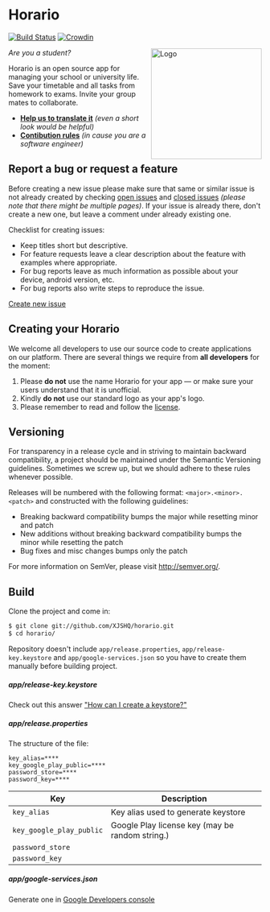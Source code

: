 Horario
==========
[![Build Status](https://travis-ci.org/XJSHQ/horario.svg?branch=master)](https://travis-ci.org/XJSHQ/horario) [![Crowdin](https://d322cqt584bo4o.cloudfront.net/horario/localized.svg)](https://crowdin.com/project/horario)

<img alt="Logo" align="right" height="220"
   src="https://github.com/XJSHQ/horario/raw/master/extras/ic_launcher_web.png" />

*Are you a student?*

Horario is an open source app for managing your school or university life. 
Save your timetable and all tasks from homework to exams. Invite your group mates to collaborate.

 - **[Help us to translate it](https://crowdin.com/project/horario)** _(even a short look would be helpful)_
 - **[Contibution rules](https://github.com/XJSHQ/horario/blob/master/CONTRIBUTING.md)** _(in cause you are a software engineer)_

Report a bug or request a feature
----------------
Before creating a new issue please make sure that same or similar issue is not already created by checking [open issues][2] and [closed issues][3] *(please note that there might be multiple pages)*. If your issue is already there, don't create a new one, but leave a comment under already existing one.

Checklist for creating issues:

- Keep titles short but descriptive.
- For feature requests leave a clear description about the feature with examples where appropriate.
- For bug reports leave as much information as possible about your device, android version, etc.
- For bug reports also write steps to reproduce the issue.

[Create new issue][1]

Creating your Horario
----------------
We welcome all developers to use our source code to create applications on our platform.
There are several things we require from **all developers** for the moment:

1. Please **do not** use the name Horario for your app — or make sure your users understand that it is unofficial.
2. Kindly **do not** use our standard logo as your app's logo.
3. Please remember to read and follow the [license][4].

Versioning
----------------
For transparency in a release cycle and in striving to maintain backward compatibility, a project should be maintained under the Semantic Versioning guidelines. Sometimes we screw up, but we should adhere to these rules whenever possible.

Releases will be numbered with the following format: `<major>.<minor>.<patch>` and constructed with the following guidelines:
- Breaking backward compatibility bumps the major while resetting minor and patch
- New additions without breaking backward compatibility bumps the minor while resetting the patch
- Bug fixes and misc changes bumps only the patch

For more information on SemVer, please visit http://semver.org/.

Build
----------------
Clone the project and come in:

``` bash
$ git clone git://github.com/XJSHQ/horario.git
$ cd horario/
```

Repository doesn't include `app/release.properties`, `app/release-key.keystore` and `app/google-services.json` so you have to create them manually before building project.

##### app/release-key.keystore
Check out this answer ["How can I create a keystore?"](http://stackoverflow.com/a/15330139/1408535)
##### app/release.properties
The structure of the file:
```
key_alias=****
key_google_play_public=****
password_store=****
password_key=****
```
| Key | Description |
| --- | --- |
| `key_alias` | Key alias used to generate keystore  |
| `key_google_play_public` | Google Play license key (may be random string.)   |
| `password_store` |    |
| `password_key` |    |
##### app/google-services.json
Generate one in [Google Developers console](https://console.developers.google.com)


[1]: https://github.com/XJSHQ/horario/issues/new
[2]: https://github.com/XJSHQ/horario/issues?state=open
[3]: https://github.com/XJSHQ/horario/issues?state=closed
[4]: https://github.com/XJSHQ/horario/blob/master/LICENSE
